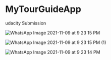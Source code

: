 # MyTourGuideApp

udacity Submission 

![WhatsApp Image 2021-11-09 at 9 23 15 PM](https://user-images.githubusercontent.com/64249579/140941652-1d0f2ab4-2aa2-4765-bedf-f186e04ee98e.jpeg)

![WhatsApp Image 2021-11-09 at 9 23 15 PM (1)](https://user-images.githubusercontent.com/64249579/140941669-476c06f4-cbd7-4661-b6a2-aaf8c6bd2576.jpeg)

![WhatsApp Image 2021-11-09 at 9 23 14 PM](https://user-images.githubusercontent.com/64249579/140941680-a9fbe133-e28c-4529-a8e9-31660f1f5f99.jpeg)
